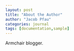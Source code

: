 ```yaml
---
layout: post
title: "About the Author"
author: "Jacob Pfau"
categories: journal
tags: [documentation,sample]
---
```


Armchair blogger.
